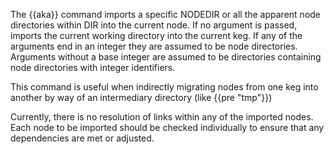 The {{aka}} command imports a specific NODEDIR or all the apparent node directories within DIR into the current node. If no argument is passed, imports the current working directory into the current keg. If any of the arguments end in an integer they are assumed to be node directories. Arguments without a base integer are assumed to be directories containing node directories with integer identifiers.

This command is useful when indirectly migrating nodes from one keg into another by way of an intermediary directory (like {{pre "tmp"}})

Currently, there is no resolution of links within any of the imported nodes. Each node to be imported should be checked individually to ensure that any dependencies are met or adjusted.
